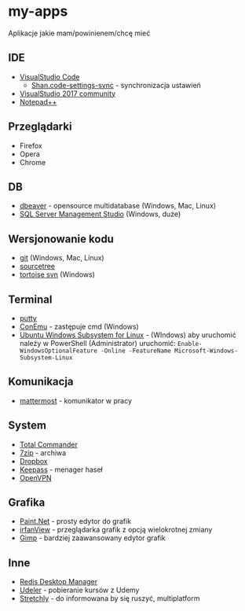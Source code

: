 # my-apps
Aplikacje jakie mam/powinienem/chcę mieć

## IDE
- [VisualStudio Code](https://code.visualstudio.com/) 
  - [Shan.code-settings-sync](https://marketplace.visualstudio.com/items?itemName=Shan.code-settings-sync) - synchronizacja ustawień
- [VisualStudio 2017 community](https://visualstudio.microsoft.com/pl/downloads/)
- [Notepad++](https://notepad-plus-plus.org/)

## Przeglądarki
- Firefox
- Opera
- Chrome



## DB
- [dbeaver](https://dbeaver.io/download/) - opensource multidatabase (Windows, Mac, Linux)
- [SQL Server Management Studio](https://docs.microsoft.com/en-us/sql/ssms/download-sql-server-management-studio-ssms) (Windows, duże)

## Wersjonowanie kodu
- [git](https://git-scm.com/) (Windows, Mac, Linux)
- [sourcetree](https://www.sourcetreeapp.com/)
- [tortoise svn](https://tortoisesvn.net/downloads.html) (Windows)

## Terminal
- [putty](https://www.chiark.greenend.org.uk/~sgtatham/putty/latest.html)
- [ConEmu](https://conemu.github.io/) - zastępuje cmd (Windows)
- [Ubuntu Windows Subsystem for Linux](https://www.microsoft.com/pl-pl/p/ubuntu/9nblggh4msv6) - (WIndows) aby uruchomić należy w PowerShell (Administrator) uruchomić: `Enable-WindowsOptionalFeature -Online -FeatureName Microsoft-Windows-Subsystem-Linux`

## Komunikacja
- [mattermost](https://about.mattermost.com/community-applications/) - komunikator w pracy

## System
- [Total Commander](https://www.ghisler.com/download.htm)
- [7zip](https://www.7-zip.org/download.html) - archiwa
- [Dropbox](https://www.dropbox.com/install)
- [Keepass](https://keepass.info/) - menager haseł
- [OpenVPN](https://openvpn.net/index.php/open-source/downloads.html)

## Grafika
- [Paint.Net](https://www.getpaint.net/) - prosty edytor do grafik
- [irfanView](https://www.irfanview.com/) - przeglądarka grafik z opcją wielokrotnej zmiany
- [Gimp](https://www.gimp.org/) - bardziej zaawansowany edytor grafik 

## Inne
- [Redis Desktop Manager](https://redisdesktop.com/)
- [Udeler](https://github.com/FaisalUmair/udemy-downloader-gui) - pobieranie kursów z Udemy
- [Stretchly](https://hovancik.net/stretchly/) - do informowana by się ruszyć, multiplatform

